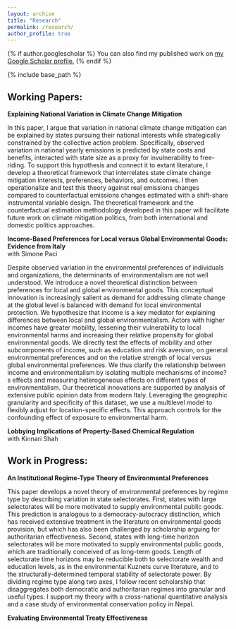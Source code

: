 ```yaml
---
layout: archive
title: "Research"
permalink: /research/
author_profile: true
---
```


{% if author.googlescholar %}
  You can also find my published work on <u><a href="{{author.googlescholar}}">my Google Scholar profile</a>.</u>
{% endif %}

{% include base_path %}



## Working Papers:



**Explaining National Variation in Climate Change Mitigation**
<!-- status in italics, draft link, appendix link -->
<!--  draft links like this [Available here](http://sam-houskeeper.github.io/files/CV_10_2023.pdf) -->

In this paper, I argue that variation in national climate change mitigation can be explained by states pursuing their national interests while strategically constrained by the collective action problem. Specifically, observed variation in national yearly emissions is predicted by state costs and benefits, interacted with state size as a proxy for invulnerability to free-riding. To support this hypothesis and connect it to extant literature, I develop a theoretical framework that interrelates state climate change mitigation interests, preferences, behaviors, and outcomes. I then operationalize and test this theory against real emissions changes compared to counterfactual emissions changes estimated with a shift-share instrumental variable design. The theoretical framework and the counterfactual estimation methodology developed in this paper will facilitate future work on climate mitigation politics, from both international and domestic politics approaches.

**Income-Based Preferences for Local versus Global Environmental Goods: Evidence from Italy**
<br> with Simone Paci

Despite observed variation in the environmental preferences of individuals and organizations, the determinants of environmentalism are not well understood. We introduce a novel theoretical distinction between preferences for local and global environmental goods. This conceptual innovation is increasingly salient as demand for addressing climate change at the global level is balanced with demand for local environmental protection. We hypothesize that income is a key mediator for explaining differences between local and global environmentalism. Actors with higher incomes have greater mobility, lessening their vulnerability to local environmental harms and increasing their relative propensity for global environmental goods. We directly test the effects of mobility and other subcomponents of income, such as education and risk aversion, on general environmental preferences and on the relative strength of local versus global environmental preferences. We thus clarify the relationship between income and environmentalism by isolating multiple mechanisms of income?s effects and measuring heterogeneous effects on different types of environmentalism. Our theoretical innovations are supported by analysis of extensive public opinion data from modern Italy. Leveraging the geographic granularity and specificity of this dataset, we use a multilevel model to flexibly adjust for location-specific effects. This approach controls for the confounding effect of exposure to environmental harm.

**Lobbying Implications of Property-Based Chemical Regulation**
<br> with Kinnari Shah



## Work in Progress:



**An Institutional Regime-Type Theory of Environmental Preferences**

This paper develops a novel theory of environmental preferences by regime type by describing variation in state selectorates. First, states with large selectorates will be more motivated to supply environmental public goods. This prediction is analogous to a democracy-autocracy distinction, which has received extensive treatment in the literature on environmental goods provision, but which has also been challenged by scholarship arguing for authoritarian effectiveness. Second, states with long-time horizon selectorates will be more motivated to supply environmental public goods, which are traditionally conceived of as long-term goods. Length of selectorate time horizons may be reducible both to selectorate wealth and education levels, as in the environmental Kuznets curve literature, and to the structurally-determined temporal stability of selectorate power. By dividing regime type along two axes, I follow recent scholarship that disaggregates both democratic and authoritarian regimes into granular and useful types. I support my theory with a cross-national quantitative analysis and a case study of environmental conservation policy in Nepal.

**Evaluating Environmental Treaty Effectiveness**

